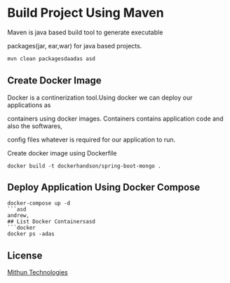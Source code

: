 # Build Project Using Maven

Maven is java based build tool to generate executable 

packages(jar, ear,war) for java based projects.

```bash
mvn clean packagesdaadas asd
```

## Create Docker Image
Docker is a continerization tool.Using docker we can deploy our applications as 

containers using docker images. Containers contains application code and also the softwares,

config files whatever is required for our application to run.

Create docker image using Dockerfile


```docker
docker build -t dockerhandson/spring-boot-mongo .
```

## Deploy Application Using Docker Compose 

```docker-compose 
docker-compose up -d 
```asd
andrew,
## List Docker Containersasd
```docker
docker ps -adas
```

## License
[Mithun Technologies](http://mithuntechnologies.co.in)
